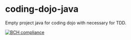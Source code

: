 # coding-dojo-java
Empty project java for coding dojo with necessary for TDD.


[![BCH compliance](https://bettercodehub.com/edge/badge/OlivierMary/coding-dojo-java?branch=master)](https://bettercodehub.com/)
